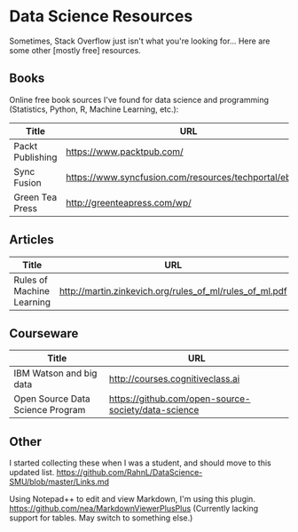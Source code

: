 # Data Science Resources

Sometimes, Stack Overflow just isn't what you're looking for...
Here are some other [mostly free] resources.

## Books
Online free book sources I've found for data science and programming (Statistics, Python, R, Machine Learning, etc.):

| Title | URL |
---|---
Packt Publishing | https://www.packtpub.com/
Sync Fusion | https://www.syncfusion.com/resources/techportal/ebooks
Green Tea Press | http://greenteapress.com/wp/

## Articles

| Title | URL |
---|---
Rules of Machine Learning | http://martin.zinkevich.org/rules_of_ml/rules_of_ml.pdf

## Courseware

| Title | URL |
---|---
IBM Watson and big data | http://courses.cognitiveclass.ai
Open Source Data Science Program| https://github.com/open-source-society/data-science

## Other
I started collecting these when I was a student, and should move to this updated list.
https://github.com/RahnL/DataScience-SMU/blob/master/Links.md

Using Notepad++ to edit and view Markdown, I'm using this plugin.
https://github.com/nea/MarkdownViewerPlusPlus
(Currently lacking support for tables. May switch to something else.)